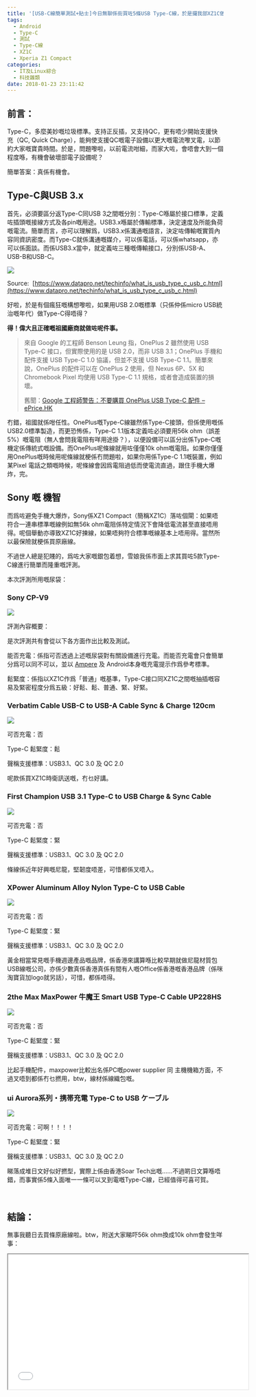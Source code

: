 ```yaml
---
title: '[USB-C線簡單測試+貼士]今日無聊係街買咗5條USB Type-C線，於是攞我部XZ1C做測試'
tags:
  - Android
  - Type-C
  - 測試
  - Type-C線
  - XZ1C
  - Xperia Z1 Compact
categories:
  - IT及Linux綜合
  - 科技雜類
date: 2018-01-23 23:11:42
---
```


## 前言：

Type-C，多麼美妙嘅垃圾標準。支持正反插，又支持QC，更有唔少開始支援快充（QC, Quick Charge），能夠使支援QC嘅電子設備以更大嘅電流嚟叉電，以節約大家嘅寶貴時間。於是，問題嚟啦，以前電流咁細，而家大咗，會唔會大到一個程度喺，有機會破壞部電子設備呢？

簡單答案：真係有機會。

## Type-C與USB 3.x

首先，必須要區分返Type-C同USB 3之間嘅分別：Type-C喺屬於接口標準，定義咗插頭嘅接線方式及各pin嘅用途。USB3.x喺屬於傳輸標準，決定速度及所能負荷嘅電流。簡單而言，亦可以理解爲，USB3.x係溝通嘅語言，決定咗傳輸嘅實質內容同資訊密度。而Type-C就係溝通嘅媒介，可以係電話，可以係whatsapp，亦可以係面談。而係USB3.x當中，就定義咗三種嘅傳輸接口，分別係USB-A、USB-B和USB-C。

![](https://www.datapro.net/images/usb_types.jpg)

Source:  [https://www.datapro.net/techinfo/what_is_usb_type_c_usb_c.html](https://www.datapro.net/techinfo/what_is_usb_type_c_usb_c.html)

好啦，於是有個瘋狂嘅構想嚟啦，如果用USB 2.0嘅標準（只係仲係micro USB統治嘅年代）做Type-C得唔得？

**得！偉大且正確嘅祖國廠商就做咗呢件事。**

> 來自 Google 的工程師 Benson Leung 指，OnePlus 2 雖然使用 USB Type-C 接口，但實際使用的是 USB 2.0，而非 USB 3.1；OnePlus 手機和配件支援 USB Type-C 1.0 協議，但並不支援 USB Type-C 1.1。簡單來說，OnePlus 的配件可以在 OnePlus 2 使用，但 Nexus 6P、5X 和 Chromebook Pixel 均使用 USB Type-C 1.1 規格，或者會造成裝置的損壞。
>
> 舊聞：[​Google 工程師警告：不要購買 OnePlus USB Type-C 配件 &#8211; ePrice.HK](http://www.eprice.com.hk/mobile/talk/4988/203848/)

冇錯，祖國就係咁任性。OnePlus嘅Type-C線雖然係Type-C接頭，但係使用嘅係USB2.0標準製造，而更恐怖係，Type-C 1.1版本定義咗必須要用56k ohm（誤差5%）嘅電阻（無人會問我電阻有咩用途掛？），以便設備可以區分出係Type-C嘅機定係傳統式嘅設備。而OnePlus呢條線就用咗僅僅10k ohm嘅電阻。如果你僅僅用OnePlus嘅時候用呢條線就梗係冇問題啦，如果你用係Type-C 1.1嘅裝置，例如某Pixel 電話之類嘅時候，呢條線會因爲電阻過低而使電流直過，跟住手機大爆炸，完。

## Sony 嘅 機智

而爲咗避免手機大爆炸，Sony係XZ1 Compact（簡稱XZ1C）落咗個閘：如果唔符合一連串標準嘅線例如無56k ohm電阻係特定情況下會降低電流甚至直接唔用得。呢個舉動亦導致XZ1C好揀線，如果唔夠符合標準嘅線基本上唔用得。當然所以最保險就梗係買原廠線。

不過世人總是犯賤的，爲咗大家嘅銀包着想，雪娘我係市面上求其買咗5款Type-C線進行簡單而隆重嘅評測。

本次評測所用嘅尿袋：

### Sony CP-V9

[![](https://tto.moe/blog/wp-content/uploads/2018/01/Screen-Shot-2018-01-23-at-22.18.15--300x138.png)](https://tto.moe/blog/wp-content/uploads/2018/01/Screen-Shot-2018-01-23-at-22.18.15-.png)

評測內容概要：

是次評測共有會從以下各方面作出比較及測試。

能否充電：係指可否透過上述嘅尿袋對有關設備進行充電。而能否充電會只會簡單分爲可以同不可以，並以 [Ampere](https://play.google.com/store/apps/details?id=com.gombosdev.ampere) 及 Android本身嘅充電提示作爲參考標準。

鬆緊度：係指以XZ1C作爲「普通」嘅基準，Type-C接口同XZ1C之間嘅抽插嘅容易及緊密程度分爲五級：好鬆、鬆、普通、緊、好緊。

### Verbatim Cable USB-C to USB-A Cable Sync &amp; Charge 120cm

[![](https://tto.moe/blog/wp-content/uploads/2018/01/photo_2018-01-23_22-15-06-169x300.jpg)](https://tto.moe/blog/wp-content/uploads/2018/01/photo_2018-01-23_22-15-06.jpg)

可否充電：否

Type-C 鬆緊度：鬆

聲稱支援標準：USB3.1、QC 3.0 及 QC 2.0

呢款係買XZ1C時衛訊送嘅，冇乜好講。

### First Champion USB 3.1 Type-C to USB Charge &amp; Sync Cable

[![](https://tto.moe/blog/wp-content/uploads/2018/01/photo_2018-01-23_22-32-00-169x300.jpg)](https://tto.moe/blog/wp-content/uploads/2018/01/photo_2018-01-23_22-32-00.jpg)

可否充電：否

Type-C 鬆緊度：緊

聲稱支援標準：USB3.1、QC 3.0 及 QC 2.0

條線係近年好興嘅尼龍，堅韌度唔差，可惜都係叉唔入。

### XPower Aluminum Alloy Nylon Type-C to USB Cable

[![](https://tto.moe/blog/wp-content/uploads/2018/01/photo_2018-01-23_22-36-48-169x300.jpg)](https://tto.moe/blog/wp-content/uploads/2018/01/photo_2018-01-23_22-36-48.jpg)

可否充電：否

Type-C 鬆緊度：緊

聲稱支援標準：USB3.1、QC 3.0 及 QC 2.0

黃金相當常見嘅手機週邊產品嘅品牌，係香港來講算喺比較早期就做尼龍材質包USB線嘅公司，亦係少數真係香港真係有間有人嘅Office係香港嘅香港品牌（係咪淘寶貨加logo就另話），可惜，都係唔得。

### 2the Max MaxPower 牛魔王 Smart USB Type-C Cable UP228HS

[![](https://tto.moe/blog/wp-content/uploads/2018/01/photo_2018-01-23_22-41-11-169x300.jpg)](https://tto.moe/blog/wp-content/uploads/2018/01/photo_2018-01-23_22-41-11.jpg)

可否充電：否

Type-C 鬆緊度：緊

聲稱支援標準：USB3.1、QC 3.0 及 QC 2.0

比起手機配件，maxpower比較出名係PC嘅power supplier 同 主機機箱方面，不過叉唔到都係冇乜撚用，btw，線材係線織包嘅。

### ui Aurora系列・携帯充電 Type-C to USB ケーブル

![](https://www.yohohongkong.com/images/201703/goods_img/12510_P_1490050975846.png)

可否充電：可啊！！！！

Type-C 鬆緊度：緊

聲稱支援標準：USB3.1、QC 3.0 及 QC 2.0

睇落成堆日文好似好撚型，實際上係由香港Soar Tech出嘅……不過啲日文算喺唔錯，而事實係5條入面唯一一條可以叉到電嘅Type-C線，已經值得可喜可賀。

&nbsp;

## 結論：

無事我聽日去買條原廠線啦。btw，附送大家睇吓56k ohm換成10k ohm會發生咩事：

<iframe src="//www.youtube.com/embed/CZxVkcVksdI" width="560" height="314" allowfullscreen="allowfullscreen"></iframe>

&nbsp;
